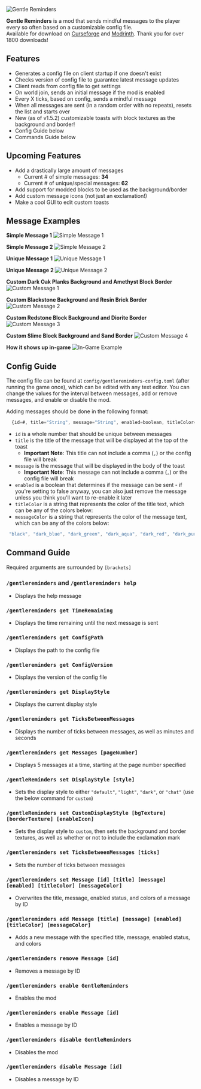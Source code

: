 ![Gentle Reminders](https://i.imgur.com/7Gk5WGY.png)  

**Gentle Reminders** is a mod that sends mindful messages to the player every so often based on a customizable config file.  
Available for download on [Curseforge](https://www.curseforge.com/minecraft/mc-mods/gentlereminders) and [Modrinth](https://modrinth.com/mod/gentlereminders). Thank you for over 1800 downloads!   

## Features  
  
- Generates a config file on client startup if one doesn't exist
- Checks version of config file to guarantee latest message updates
- Client reads from config file to get settings
- On world join, sends an initial message if the mod is enabled
- Every X ticks, based on config, sends a mindful message
- When all messages are sent (in a random order with no repeats), resets the list and starts over
- New (as of v1.5.2) customizable toasts with block textures as the background and border!
- Config Guide below
- Commands Guide below

## Upcoming Features
- Add a drastically large amount of messages
  - Current # of simple messages: **34**
  - Current # of unique/special messages: **62**
- Add support for modded blocks to be used as the background/border
- Add custom message icons (not just an exclamation!)
- Make a cool GUI to edit custom toasts

## Message Examples  
  
**Simple Message 1**
![Simple Message 1](https://i.imgur.com/sKQtWIa.png)  
  
**Simple Message 2**
![Simple Message 2](https://i.imgur.com/0MAaaIN.png)  
  
**Unique Message 1**
![Unique Message 1](https://i.imgur.com/qx95uVV.png)

**Unique Message 2**
![Unique Message 2](https://i.imgur.com/sSVDy18.png)

**Custom Dark Oak Planks Background and Amethyst Block Border**
![Custom Message 1](https://i.imgur.com/6zmVxEp.png)

**Custom Blackstone Background and Resin Brick Border**
![Custom Message 2](https://i.imgur.com/T47B1gM.png)

**Custom Redstone Block Background and Diorite Border**
![Custom Message 3](https://i.imgur.com/nBFllTg.png)

**Custom Slime Block Background and Sand Border**
![Custom Message 4](https://i.imgur.com/fkixEBu.png)

**How it shows up in-game**
![In-Game Example](https://i.imgur.com/5GP3yGw.png)
  
## Config Guide  
  
The config file can be found at `config/gentlereminders-config.toml` (after running the game once), which can be edited with any text editor. You can change the values for the interval between messages, add or remove messages, and enable or disable the mod.   
  
Adding messages should be done in the following format:
```js
  {id=#, title="String", message="String", enabled=boolean, titleColor="String", messageColor="String"},
```
- `id` is a whole number that should be unique between messages  
- `title` is the title of the message that will be displayed at the top of the toast  
  - **Important Note**: This title can not include a comma (`,`) or the config file will break
- `message` is the message that will be displayed in the body of the toast 
  - **Important Note**: This message can not include a comma (`,`) or the config file will break
- `enabled` is a boolean that determines if the message can be sent - if you're setting to false anyway, you can also just remove the message unless you think you'll want to re-enable it later
- `titleColor` is a string that represents the color of the title text, which can be any of the colors below:
- `messageColor` is a string that represents the color of the message text, which can be any of the colors below:
```js
 "black", "dark_blue", "dark_green", "dark_aqua", "dark_red", "dark_purple", "gold", "gray", "dark_gray", "blue", "green", "aqua", "red", "light_purple", "yellow", "white"
```

## Command Guide
Required arguments are surrounded by `[brackets]`  

### `/gentlereminders` and `/gentlereminders help`
- Displays the help message

### `/gentlereminders get TimeRemaining`
- Displays the time remaining until the next message is sent

### `/gentlereminders get ConfigPath`
- Displays the path to the config file

### `/gentlereminders get ConfigVersion`
- Displays the version of the config file

### `/gentlereminders get DisplayStyle`
- Displays the current display style

### `/gentlereminders get TicksBetweenMessages`
- Displays the number of ticks between messages, as well as minutes and seconds

### `/gentlereminders get Messages [pageNumber]`
- Displays 5 messages at a time, starting at the page number specified

### `/gentleReminders set DisplayStyle [style]`
- Sets the display style to either `"default"`, `"light"`, `"dark"`, or `"chat"` (use the below command for `custom`)

### `/gentleReminders set CustomDisplayStyle [bgTexture] [borderTexture] [enableIcon]`
- Sets the display style to `custom`, then sets the background and border textures, as well as whether or not to include the exclamation mark

### `/gentlereminders set TicksBetweenMessages [ticks]`
- Sets the number of ticks between messages

### `/gentlereminders set Message [id] [title] [message] [enabled] [titleColor] [messageColor]`
- Overwrites the title, message, enabled status, and colors of a message by ID

### `/gentlereminders add Message [title] [message] [enabled] [titleColor] [messageColor]`
- Adds a new message with the specified title, message, enabled status, and colors

### `/gentlereminders remove Message [id]`
- Removes a message by ID

### `/gentlereminders enable GentleReminders`
- Enables the mod

### `/gentlereminders enable Message [id]`
- Enables a message by ID

### `/gentlereminders disable GentleReminders`
- Disables the mod

### `/gentlereminders disable Message [id]`
- Disables a message by ID
